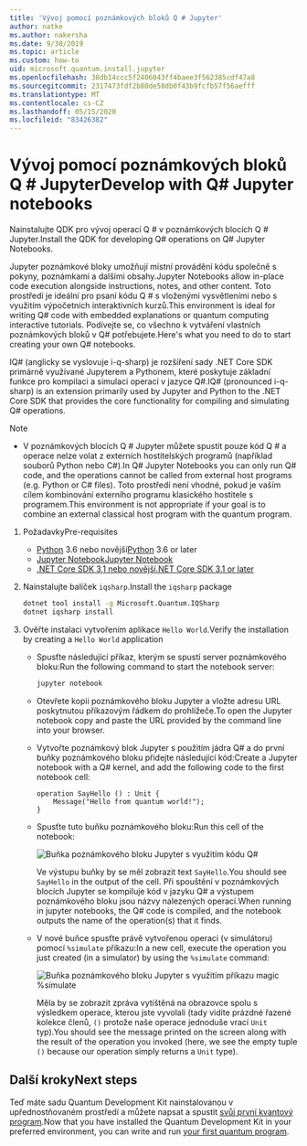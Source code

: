 ```yaml
---
title: 'Vývoj pomocí poznámkových bloků Q # Jupyter'
author: natke
ms.author: nakersha
ms.date: 9/30/2019
ms.topic: article
ms.custom: how-to
uid: microsoft.quantum.install.jupyter
ms.openlocfilehash: 38db14ccc5f2406043ff4baee3f562385cdf47a8
ms.sourcegitcommit: 2317473fdf2b80de58db0f43b9fcfb57f56aefff
ms.translationtype: MT
ms.contentlocale: cs-CZ
ms.lasthandoff: 05/15/2020
ms.locfileid: "83426382"
---
```

# <a name="develop-with-q-jupyter-notebooks"></a><span data-ttu-id="42568-102">Vývoj pomocí poznámkových bloků Q # Jupyter</span><span class="sxs-lookup"><span data-stu-id="42568-102">Develop with Q# Jupyter notebooks</span></span>

<span data-ttu-id="42568-103">Nainstalujte QDK pro vývoj operací Q # v poznámkových blocích Q # Jupyter.</span><span class="sxs-lookup"><span data-stu-id="42568-103">Install the QDK for developing Q# operations on Q# Jupyter Notebooks.</span></span>

<span data-ttu-id="42568-104">Jupyter poznámkové bloky umožňují místní provádění kódu společně s pokyny, poznámkami a dalšími obsahy.</span><span class="sxs-lookup"><span data-stu-id="42568-104">Jupyter Notebooks allow in-place code execution alongside instructions, notes, and other content.</span></span> <span data-ttu-id="42568-105">Toto prostředí je ideální pro psaní kódu Q # s vloženými vysvětleními nebo s využitím výpočetních interaktivních kurzů.</span><span class="sxs-lookup"><span data-stu-id="42568-105">This environment is ideal for writing Q# code with embedded explanations or quantum computing interactive tutorials.</span></span> <span data-ttu-id="42568-106">Podívejte se, co všechno k vytváření vlastních poznámkových bloků v Q# potřebujete.</span><span class="sxs-lookup"><span data-stu-id="42568-106">Here's what you need to do to start creating your own Q# notebooks.</span></span>

<span data-ttu-id="42568-107">IQ# (anglicky se vyslovuje i-q-sharp) je rozšíření sady .NET Core SDK primárně využívané Jupyterem a Pythonem, které poskytuje základní funkce pro kompilaci a simulaci operací v jazyce Q#.</span><span class="sxs-lookup"><span data-stu-id="42568-107">IQ# (pronounced i-q-sharp) is an extension primarily used by Jupyter and Python to the .NET Core SDK that provides the core functionality for compiling and simulating Q# operations.</span></span>

> [!NOTE]
> * <span data-ttu-id="42568-108">V poznámkových blocích Q # Jupyter můžete spustit pouze kód Q # a operace nelze volat z externích hostitelských programů (například souborů Python nebo C#).</span><span class="sxs-lookup"><span data-stu-id="42568-108">In Q# Jupyter Notebooks you can only run Q# code, and the operations cannot be called from external host programs (e.g. Python or C# files).</span></span> <span data-ttu-id="42568-109">Toto prostředí není vhodné, pokud je vaším cílem kombinování externího programu klasického hostitele s programem.</span><span class="sxs-lookup"><span data-stu-id="42568-109">This environment is not appropriate if your goal is to combine an external classical host program with the quantum program.</span></span>

1. <span data-ttu-id="42568-110">Požadavky</span><span class="sxs-lookup"><span data-stu-id="42568-110">Pre-requisites</span></span>

    - <span data-ttu-id="42568-111">[Python](https://www.python.org/downloads/) 3.6 nebo novější</span><span class="sxs-lookup"><span data-stu-id="42568-111">[Python](https://www.python.org/downloads/) 3.6 or later</span></span>
    - [<span data-ttu-id="42568-112">Jupyter Notebook</span><span class="sxs-lookup"><span data-stu-id="42568-112">Jupyter Notebook</span></span>](https://jupyter.readthedocs.io/en/latest/install.html)
    - [<span data-ttu-id="42568-113">.NET Core SDK 3,1 nebo novější</span><span class="sxs-lookup"><span data-stu-id="42568-113">.NET Core SDK 3.1 or later</span></span>](https://www.microsoft.com/net/download)

1. <span data-ttu-id="42568-114">Nainstalujte balíček `iqsharp`.</span><span class="sxs-lookup"><span data-stu-id="42568-114">Install the `iqsharp` package</span></span>

    ```bash
    dotnet tool install -g Microsoft.Quantum.IQSharp
    dotnet iqsharp install
    ```

1. <span data-ttu-id="42568-115">Ověřte instalaci vytvořením aplikace `Hello World`.</span><span class="sxs-lookup"><span data-stu-id="42568-115">Verify the installation by creating a `Hello World` application</span></span>

    - <span data-ttu-id="42568-116">Spusťte následující příkaz, kterým se spustí server poznámkového bloku:</span><span class="sxs-lookup"><span data-stu-id="42568-116">Run the following command to start the notebook server:</span></span>

        ```bash
        jupyter notebook
        ```

    - <span data-ttu-id="42568-117">Otevřete kopii poznámkového bloku Jupyter a vložte adresu URL poskytnutou příkazovým řádkem do prohlížeče.</span><span class="sxs-lookup"><span data-stu-id="42568-117">To open the Jupyter notebook copy and paste the URL provided by the command line into your browser.</span></span>

    - <span data-ttu-id="42568-118">Vytvořte poznámkový blok Jupyter s použitím jádra Q# a do první buňky poznámkového bloku přidejte následující kód:</span><span class="sxs-lookup"><span data-stu-id="42568-118">Create a Jupyter notebook with a Q# kernel, and add the following code to the first notebook cell:</span></span>

        ```qsharp
        operation SayHello () : Unit {
            Message("Hello from quantum world!");
        }
        ```

    - <span data-ttu-id="42568-119">Spusťte tuto buňku poznámkového bloku:</span><span class="sxs-lookup"><span data-stu-id="42568-119">Run this cell of the notebook:</span></span>

        ![Buňka poznámkového bloku Jupyter s využitím kódu Q#](~/media/install-guide-jupyter.png)

        <span data-ttu-id="42568-121">Ve výstupu buňky by se měl zobrazit text `SayHello`.</span><span class="sxs-lookup"><span data-stu-id="42568-121">You should see `SayHello` in the output of the cell.</span></span> <span data-ttu-id="42568-122">Při spouštění v poznámkových blocích Jupyter se kompiluje kód v jazyku Q# a výstupem poznámkového bloku jsou názvy nalezených operací.</span><span class="sxs-lookup"><span data-stu-id="42568-122">When running in jupyter notebooks, the Q# code is compiled, and the notebook outputs the name of the operation(s) that it finds.</span></span>


    - <span data-ttu-id="42568-123">V nové buňce spusťte právě vytvořenou operaci (v simulátoru) pomocí `%simulate` příkazu:</span><span class="sxs-lookup"><span data-stu-id="42568-123">In a new cell, execute the operation you just created (in a simulator) by using the `%simulate` command:</span></span>

        ![Buňka poznámkového bloku Jupyter s využitím příkazu magic %simulate](~/media/install-guide-jupyter-simulate.png)

        <span data-ttu-id="42568-125">Měla by se zobrazit zpráva vytištěná na obrazovce spolu s výsledkem operace, kterou jste vyvolali (tady vidíte prázdné řazené kolekce členů, `()` protože naše operace jednoduše vrací `Unit` typ).</span><span class="sxs-lookup"><span data-stu-id="42568-125">You should see the message printed on the screen along with the result of the operation you invoked (here, we see the empty tuple `()` because our operation simply returns a `Unit` type).</span></span>

## <a name="next-steps"></a><span data-ttu-id="42568-126">Další kroky</span><span class="sxs-lookup"><span data-stu-id="42568-126">Next steps</span></span>

<span data-ttu-id="42568-127">Teď máte sadu Quantum Development Kit nainstalovanou v upřednostňovaném prostředí a můžete napsat a spustit [svůj první kvantový program](xref:microsoft.quantum.quickstarts.qrng).</span><span class="sxs-lookup"><span data-stu-id="42568-127">Now that you have installed the Quantum Development Kit in your preferred environment, you can write and run [your first quantum program](xref:microsoft.quantum.quickstarts.qrng).</span></span>
